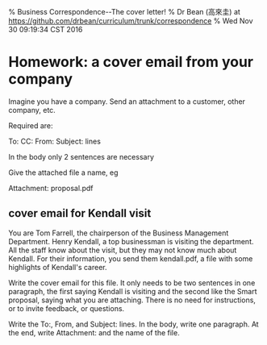 % Business Correspondence--The cover letter!
% Dr Bean (高來圭) at https://github.com/drbean/curriculum/trunk/correspondence
% Wed Nov 30 09:19:34 CST 2016


# Homework: a cover email from your company

Imagine you have a company. Send an attachment to a customer, other company, etc.

Required are:



To: CC: From: Subject: lines

In the body only 2 sentences are necessary

Give the attached file a name, eg 

Attachment: proposal.pdf

## cover email for Kendall visit

You are Tom Farrell, the chairperson of the Business Management Department. Henry Kendall, a top businessman is visiting the department. All the staff know about the visit, but they may not know much about Kendall. For their information, you send them kendall.pdf, a file with some highlights of Kendall's career.

Write the cover email for this file. It only needs to be two sentences in one paragraph, the first saying Kendall is visiting and the second like the Smart proposal, saying what you are attaching. There is no need for instructions, or to invite feedback, or questions.

Write the To:, From, and Subject: lines. In the body, write one paragraph. At the end, write Attachment: and the name of the file.

